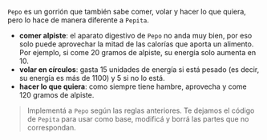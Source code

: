 `Pepo` es un gorrión que también sabe comer, volar y hacer lo que quiera, pero lo hace de manera diferente a `Pepita`.

* **comer alpiste**: el aparato digestivo de `Pepo` no anda muy bien, por eso solo puede aprovechar la mitad de las calorías que aporta un alimento. Por ejemplo, si come 20 gramos de alpiste, su energía solo aumenta en 10.
* **volar en círculos**: gasta 15 unidades de energía si está pesado (es decir, su energía es más de 1100) y 5 si no lo está.
* **hacer lo que quiera**: como siempre tiene hambre, aprovecha y come 120 gramos de alpiste.

> Implementá a `Pepo` según las reglas anteriores. Te dejamos el código de `Pepita` para usar como base, modificá y borrá las partes que no correspondan.
